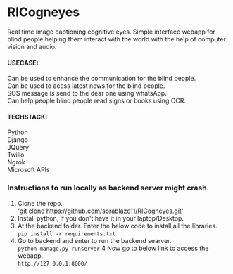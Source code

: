# RICogneyes
 Real time image captioning cognitive eyes. Simple interface webapp for blind people helping them interact with the world with the help of computer vision and audio.

#### USECASE:<br />
Can be used to enhance the communication for the blind people. <br />
Can be used to acess latest news for the blind people. <br />
SOS message is send to the dear one using whatsApp. <br />
Can help people blind people read signs or books using OCR. <br />

#### TECHSTACK: <br />
Python <br />
Django<br />
JQuery<br />
Twilio<br />
Ngrok<br />
Microsoft APIs <br />

### Instructions to run locally as backend server might crash.
1. Clone the repo.<br/>
'git clone https://github.com/sorablaze11/RICogneyes.git'
2. Install python, if you don't have it in your laptop/Desktop.
3. At the backend folder. Enter the below code to install all the libraries.<br/>
`pip install -r requirements.txt`
3. Go to backend and enter to run the backend searver.<br />
`python manage.py runserver`
4 Now go to below link to access the webapp. <br />
`http://127.0.0.1:8000/`
